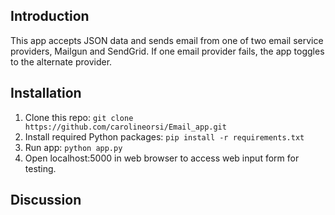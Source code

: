## Introduction

This app accepts JSON data and sends email from one of two email service providers, Mailgun and SendGrid. If one email provider fails, the app toggles to the alternate provider.

## Installation

1. Clone this repo: ```git clone https://github.com/carolineorsi/Email_app.git```
2. Install required Python packages: ```pip install -r requirements.txt```
3. Run app: ```python app.py```
4. Open localhost:5000 in web browser to access web input form for testing.

## Discussion


